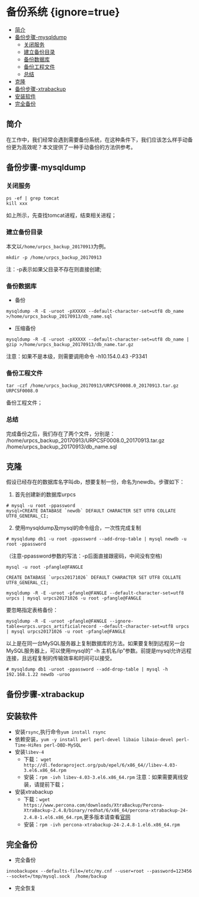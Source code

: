 # 备份系统 {ignore=true}


<!-- @import "[TOC]" {cmd="toc" depthFrom=1 depthTo=6 orderedList=false} -->
<!-- code_chunk_output -->

* [简介](#简介)
* [备份步骤-mysqldump](#备份步骤-mysqldump)
	* [关闭服务](#关闭服务)
	* [建立备份目录](#建立备份目录)
	* [备份数据库](#备份数据库)
	* [备份工程文件](#备份工程文件)
	* [总结](#总结)
* [克隆](#克隆)
* [备份步骤-xtrabackup](#备份步骤-xtrabackup)
* [安装软件](#安装软件)
* [完全备份](#完全备份)

<!-- /code_chunk_output -->

## 简介

在工作中，我们经常会遇到需要备份系统，在这种条件下，我们应该怎么样手动备份更为高效呢？本文提供了一种手动备份的方法供参考。

## 备份步骤-mysqldump

### 关闭服务

```
ps -ef | grep tomcat 
kill xxx 
```
如上所示，先查找tomcat进程，结束相关进程；


### 建立备份目录

本文以``/home/urpcs_backup_20170913``为例。

```
mkdir -p /home/urpcs_backup_20170913
```

注：-p表示如果父目录不存在则直接创建;

### 备份数据库 

* 备份

```
mysqldump -R -E -uroot -pXXXXX --default-character-set=utf8 db_name >/home/urpcs_backup_20170913/db_name.sql
```

* 压缩备份

```
mysqldump -R -E -uroot -pXXXXX --default-character-set=utf8 db_name | gzip >/home/urpcs_backup_20170913/db_name.tar.gz 
```

注意：如果不是本级，则需要调用命令 -h10.154.0.43 -P3341 

### 备份工程文件

```
tar -czf /home/urpcs_backup_20170913/URPCSF0008.0_20170913.tar.gz  URPCSF0008.0
```

备份工程文件；


### 总结

完成备份之后，我们存在了两个文件，分别是：   
/home/urpcs_backup_20170913/URPCSF0008.0_20170913.tar.gz  
/home/urpcs_backup_20170913/db_name.sql

## 克隆

假设已经存在的数据库名字叫db，想要复制一份，命名为newdb。步骤如下：

1. 首先创建新的数据库urpcs

```
# mysql -u root -ppassword
mysql>CREATE DATABASE `newdb` DEFAULT CHARACTER SET UTF8 COLLATE UTF8_GENERAL_CI;
```

2. 使用mysqldump及mysql的命令组合，一次性完成复制

```
# mysqldump db1 -u root -ppassword --add-drop-table | mysql newdb -u root -ppassword
```
（注意-ppassword参数的写法：-p后面直接跟密码，中间没有空格)


```
mysql -u root -pfangle@FANGLE

CREATE DATABASE `urpcs20171026` DEFAULT CHARACTER SET UTF8 COLLATE UTF8_GENERAL_CI;

mysqldump -R -E -uroot -pfangle@FANGLE --default-character-set=utf8 urpcs | mysql urpcs20171026 -u root -pfangle@FANGLE
```
要忽略指定表格备份：
```
mysqldump -R -E -uroot -pfangle@FANGLE --ignore-table=urpcs.urpcs_artificialrecord --default-character-set=utf8 urpcs | mysql urpcs20171026 -u root -pfangle@FANGLE
```

以上是在同一台MySQL服务器上复制数据库的方法。如果要复制到远程另一台MySQL服务器上，可以使用mysql的“ -h 主机名/ip”参数。前提是mysql允许远程连接，且远程复制的传输效率和时间可以接受。

```
# mysqldump db1 -uroot -ppassword --add-drop-table | mysql -h 192.168.1.22 newdb -uroo
```


## 备份步骤-xtrabackup

## 安装软件

* 安装``rsync``,执行命令``yum install rsync``
* 依赖安装，``yum -y install perl perl-devel libaio libaio-devel perl-Time-HiRes perl-DBD-MySQL``
* 安装``libev-4``
	* 下载： ``wget http://dl.fedoraproject.org/pub/epel/6/x86_64//libev-4.03-3.el6.x86_64.rpm``
	* 安装：``rpm -ivh libev-4.03-3.el6.x86_64.rpm``
	注意：如果需要离线安装，请提前下载；
* 安装xtrabackup
	* 下载：``wget https://www.percona.com/downloads/XtraBackup/Percona-XtraBackup-2.4.8/binary/redhat/6/x86_64/percona-xtrabackup-24-2.4.8-1.el6.x86_64.rpm``,更多版本请查看[官网](https://www.percona.com/downloads/XtraBackup/LATEST/binary/)
	* 安装：``rpm -ivh percona-xtrabackup-24-2.4.8-1.el6.x86_64.rpm``

## 完全备份

* 完全备份
```
innobackupex --defaults-file=/etc/my.cnf --user=root --password=123456 --socket=/tmp/mysql.sock  /home/backup
```

* 完全恢复



